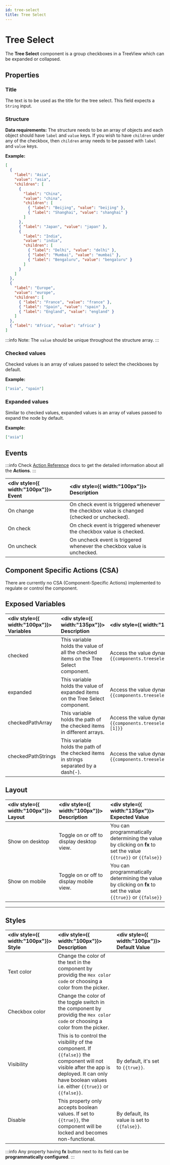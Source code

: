 ```yaml
---
id: tree-select
title: Tree Select
---
```


# Tree Select

The **Tree Select** component is a group checkboxes in a TreeView which can be expanded or collapsed.

<div style={{paddingTop:'24px'}}>

## Properties

### Title

The text is to be used as the title for the tree select. This field expects a `String` input.

### Structure

**Data requirements:** The structure needs to be an array of objects and each object should have `label` and `value` keys. If you wish to have `children` under any of the checkbox, then `children` array needs to be passed with `label` and `value` keys.

**Example:**

```json
[
  {
    "label": "Asia",
    "value": "asia",
    "children": [
      {
        "label": "China",
        "value": "china",
        "children": [
          { "label": "Beijing", "value": "beijing" },
          { "label": "Shanghai", "value": "shanghai" }
        ]
      },
      { "label": "Japan", "value": "japan" },
      {
        "label": "India",
        "value": "india",
        "children": [
          { "label": "Delhi", "value": "delhi" },
          { "label": "Mumbai", "value": "mumbai" },
          { "label": "Bengaluru", "value": "bengaluru" }
        ]
      }
    ]
  },
  {
    "label": "Europe",
    "value": "europe",
    "children": [
      { "label": "France", "value": "france" },
      { "label": "Spain", "value": "spain" },
      { "label": "England", "value": "england" }
    ]
  },
  { "label": "Africa", "value": "africa" }
]
```

:::info
Note: The `value` should be unique throughout the structure array.
:::

### Checked values

Checked values is an array of values passed to select the checkboxes by default.

**Example:**

```json
["asia", "spain"]
```

### Expanded values

Similar to checked values, expanded values is an array of values passed to expand the node by default.

**Example:**

```json
["asia"]
```

</div>

<div style={{paddingTop:'24px'}}>

## Events

:::info
Check [Action Reference](/docs/category/actions-reference) docs to get the detailed information about all the **Actions**.
:::

| <div style={{ width:"100px"}}> Event </div>     | <div style={{ width:"100px"}}> Description </div> |
|:----------- |:----------- | 
| On change | On check event is triggered whenever the checkbox value is changed (checked or unchecked). |
| On check | On check event is triggered whenever the checkbox value is checked. |
| On uncheck | On uncheck event is triggered whenever the checkbox value is unchecked. |

</div>

<div style={{paddingTop:'24px'}}>

## Component Specific Actions (CSA)

There are currently no CSA (Component-Specific Actions) implemented to regulate or control the component.

</div>

<div style={{paddingTop:'24px'}}>

## Exposed Variables

| <div style={{ width:"100px"}}> Variables  </div>  | <div style={{ width:"135px"}}> Description </div> | <div style={{ width:"135px"}}> How To Access </div>|
|:----------- |:----------- |:-------|
| checked | This variable holds the value of all the checked items on the Tree Select component. | Access the value dynamically using JS: `{{components.treeselect1.checked[1]}}`|
| expanded | This variable holds the value of expanded items on the Tree Select component.|  Access the value dynamically using JS: `{{components.treeselect1.expanded[0]}}`|
| checkedPathArray | This variable holds the path of the checked items in different arrays. | Access the value dynamically using JS: `{{components.treeselect1.checkedPathArray[1][1]}}`|
| checkedPathStrings | This variable holds the path of the checked items in strings separated by a dash(-).| Access the value dynamically using JS: `{{components.treeselect1.checkedPathStrings[2]}}`|

</div>

<div style={{paddingTop:'24px'}}>

## Layout

|  <div style={{ width:"100px"}}> Layout </div> |  <div style={{ width:"100px"}}> Description </div> |  <div style={{ width:"135px"}}> Expected Value </div>|
|:----- |:---------  |:------------- |
| Show on desktop  | Toggle on or off to display desktop view. | You can programmatically determining the value by clicking on **fx** to set the value `{{true}}` or `{{false}}` |
| Show on mobile | Toggle on or off to display mobile view. | You can programmatically determining the value by clicking on **fx** to set the value `{{true}}` or `{{false}}` |

</div>

<div style={{paddingTop:'24px'}}>

---

## Styles

|  <div style={{ width:"100px"}}> Style </div> |  <div style={{ width:"100px"}}> Description </div> |  <div style={{ width:"100px"}}> Default Value </div>|
|:----- |:---------  |:------------- |
| Text color  | Change the color of the text in the component by providig the `Hex color code` or choosing a color from the picker. |     |
| Checkbox color | Change the color of the toggle switch in the component by providig the `Hex color code` or choosing a color from the picker. |   |
| Visibility  | This is to control the visibility of the component. If `{{false}}` the component will not visible after the app is deployed. It can only have boolean values i.e. either `{{true}}` or `{{false}}`. | By default, it's set to `{{true}}`.  |
| Disable   | This property only accepts boolean values. If set to `{{true}}`, the component will be locked and becomes non-functional.  | By default, its value is set to `{{false}}`.|

:::info
Any property having **fx** button next to its field can be **programmatically configured**.
:::

</div>
